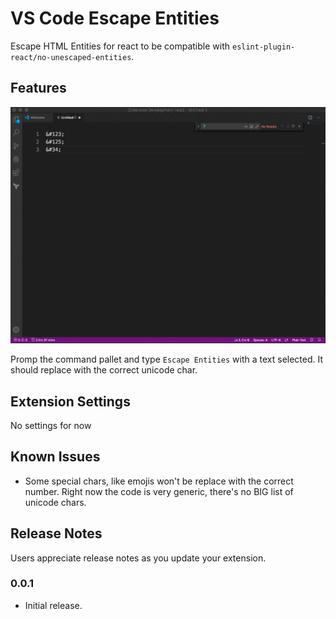 #  VS Code Escape Entities

Escape HTML Entities for react to be compatible with `eslint-plugin-react/no-unescaped-entities`.

## Features

![image](https://github.com/djalmaaraujo/vscode-escape-entities/raw/master/demo.gif)

Promp the command pallet and type `Escape Entities` with a text selected. It should replace with the correct unicode char.

## Extension Settings

No settings for now

## Known Issues

- Some special chars, like emojis won't be replace with the correct number. Right now the code is very generic, there's no BIG list of unicode chars.

## Release Notes

Users appreciate release notes as you update your extension.

### 0.0.1

- Initial release. 